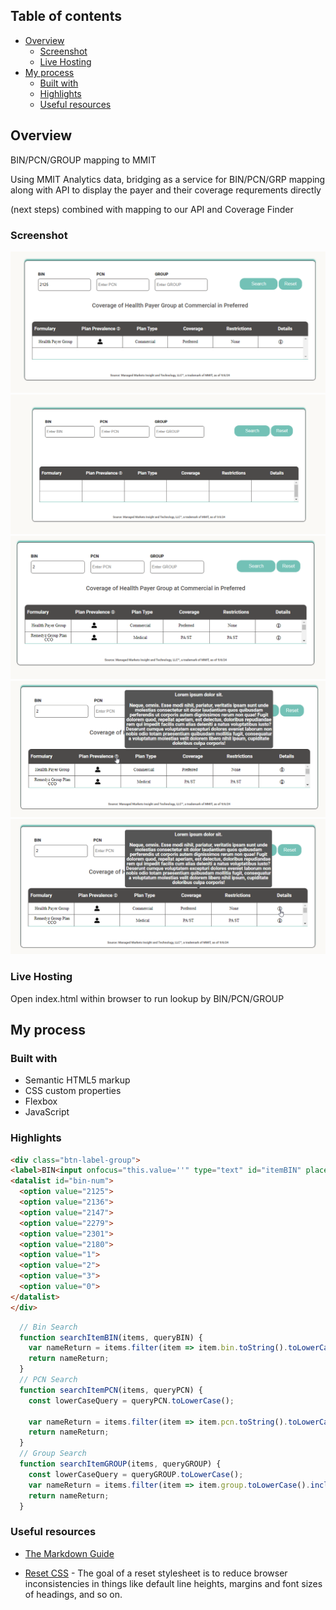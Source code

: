 ## Table of contents

- [Overview](#overview)
  - [Screenshot](#screenshot)
  - [Live Hosting](#live-hosting)
- [My process](#my-process)
  - [Built with](#built-with)
  - [Highlights](#highlights)
  - [Useful resources](#useful-resources)

## Overview

BIN/PCN/GROUP mapping to MMIT

Using MMIT Analytics data, bridging as a service for BIN/PCN/GRP mapping along with API to display the payer and their coverage requrements directly

(next steps)
combined with mapping to our API and Coverage Finder

### Screenshot

![Intial App](./assets/images/screenshots/app0.png)
![Search By BIN Number](./assets/images/screenshots/bin-search.png)
![Search By BIN one Number will return all that contain input](./assets/images/screenshots/bin-col-search.png)
![Plan Prevalence Popup](./assets/images/screenshots/plan-prevalence-popup.png)
![Return Data Details Popup](./assets/images/screenshots/return-data-details-popup.png)

### Live Hosting

Open index.html within browser to run lookup by BIN/PCN/GROUP 

## My process

### Built with

- Semantic HTML5 markup
- CSS custom properties
- Flexbox
- JavaScript

### Highlights

```html
<div class="btn-label-group">
<label>BIN<input onfocus="this.value=''" type="text" id="itemBIN" placeholder="Enter BIN" list="bin-num" name="bin" ></label>
<datalist id="bin-num">
  <option value="2125">
  <option value="2136">
  <option value="2147">
  <option value="2279">
  <option value="2301">
  <option value="2180">
  <option value="1">
  <option value="2">
  <option value="3">
  <option value="0">
</datalist>
</div>
```

```js
  // Bin Search
  function searchItemBIN(items, queryBIN) {
    var nameReturn = items.filter(item => item.bin.toString().toLowerCase().includes(queryBIN));
    return nameReturn;
  }
  // PCN Search
  function searchItemPCN(items, queryPCN) {
    const lowerCaseQuery = queryPCN.toLowerCase();

    var nameReturn = items.filter(item => item.pcn.toString().toLowerCase().includes(lowerCaseQuery));
    return nameReturn;
  }
  // Group Search
  function searchItemGROUP(items, queryGROUP) {
    const lowerCaseQuery = queryGROUP.toLowerCase();
    var nameReturn = items.filter(item => item.group.toLowerCase().includes(lowerCaseQuery));
    return nameReturn;
  }
```

### Useful resources

- [The Markdown Guide](https://www.markdownguide.org/)

- [Reset CSS](https://meyerweb.com/eric/tools/css/reset/) - The goal of a reset stylesheet is to reduce browser inconsistencies in things like default line heights, margins and font sizes of headings, and so on.